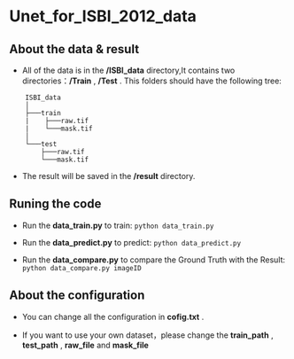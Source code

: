 # Unet_for_ISBI_2012_data

## About the data & result
- All of the data is in the **/ISBI_data** directory,It contains two directories：**/Train** , **/Test** .
This folders should have the following tree:
```
    ISBI_data
    │
    ├───train
    |    ├───raw.tif
    |    └───mask.tif
    │
    └───test
        ├───raw.tif
        └───mask.tif
```
- The result will be saved in the **/result** directory.

## Runing the code
- Run the **data_train.py** to train: `python data_train.py`

- Run the **data_predict.py** to predict: `python data_predict.py`

- Run the **data_compare.py** to compare the Ground Truth with the Result: `python data_compare.py imageID`

## About the configuration

- You can change all the configuration in **cofig.txt** .

- If you want to use your own dataset，please change the **train_path** , **test_path** , **raw_file** and **mask_file**
